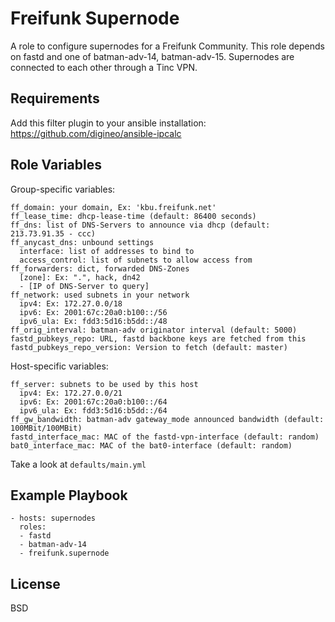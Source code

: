 Freifunk Supernode
===============

A role to configure supernodes for a Freifunk Community.
This role depends on fastd and one of batman-adv-14, batman-adv-15.
Supernodes are connected to each other through a Tinc VPN.

Requirements
------------

Add this filter plugin to your ansible installation:
https://github.com/digineo/ansible-ipcalc

Role Variables
--------------

Group-specific variables:

    ff_domain: your domain, Ex: 'kbu.freifunk.net'
    ff_lease_time: dhcp-lease-time (default: 86400 seconds)
    ff_dns: list of DNS-Servers to announce via dhcp (default: 213.73.91.35 - ccc)
    ff_anycast_dns: unbound settings
      interface: list of addresses to bind to
      access_control: list of subnets to allow access from
    ff_forwarders: dict, forwarded DNS-Zones
      [zone]: Ex: ".", hack, dn42
      - [IP of DNS-Server to query]
    ff_network: used subnets in your network
      ipv4: Ex: 172.27.0.0/18
      ipv6: Ex: 2001:67c:20a0:b100::/56
      ipv6_ula: Ex: fdd3:5d16:b5dd::/48
    ff_orig_interval: batman-adv originator interval (default: 5000)
    fastd_pubkeys_repo: URL, fastd backbone keys are fetched from this
    fastd_pubkeys_repo_version: Version to fetch (default: master)

Host-specific variables:

    ff_server: subnets to be used by this host
      ipv4: Ex: 172.27.0.0/21
      ipv6: Ex: 2001:67c:20a0:b100::/64
      ipv6_ula: Ex: fdd3:5d16:b5dd::/64
    ff_gw_bandwidth: batman-adv gateway_mode announced bandwidth (default: 100MBit/100MBit)
    fastd_interface_mac: MAC of the fastd-vpn-interface (default: random)
    bat0_interface_mac: MAC of the bat0-interface (default: random)

Take a look at `defaults/main.yml`

Example Playbook
----------------

    - hosts: supernodes
      roles:
      - fastd
      - batman-adv-14
      - freifunk.supernode

License
-------

BSD
